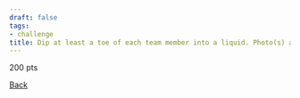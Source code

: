 ```yaml
---
draft: false
tags:
- challenge
title: Dip at least a toe of each team member into a liquid. Photo(s) are a must
---
```

200 pts

[Back](https://shadybraden.com/jetlag) 
